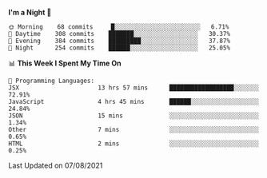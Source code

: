 <!--START_SECTION:waka-->
**I'm a Night 🦉** 

```text
🌞 Morning    68 commits     █░░░░░░░░░░░░░░░░░░░░░░░░   6.71% 
🌆 Daytime    308 commits    ███████░░░░░░░░░░░░░░░░░░   30.37% 
🌃 Evening    384 commits    █████████░░░░░░░░░░░░░░░░   37.87% 
🌙 Night      254 commits    ██████░░░░░░░░░░░░░░░░░░░   25.05%

```


📊 **This Week I Spent My Time On** 

```text
💬 Programming Languages: 
JSX                      13 hrs 57 mins      ██████████████████░░░░░░░   72.91% 
JavaScript               4 hrs 45 mins       ██████░░░░░░░░░░░░░░░░░░░   24.84% 
JSON                     15 mins             ░░░░░░░░░░░░░░░░░░░░░░░░░   1.34% 
Other                    7 mins              ░░░░░░░░░░░░░░░░░░░░░░░░░   0.65% 
HTML                     2 mins              ░░░░░░░░░░░░░░░░░░░░░░░░░   0.25%

```


 Last Updated on 07/08/2021
<!--END_SECTION:waka-->
